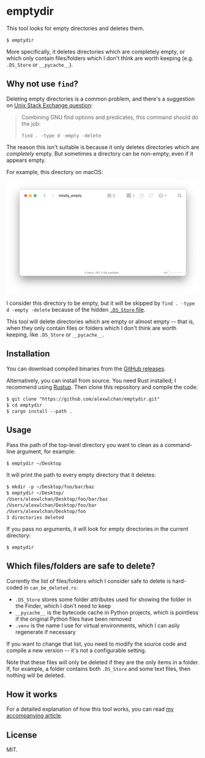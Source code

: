 # emptydir

This tool looks for empty directories and deletes them.

```console
$ emptydir
```

More specifically, it deletes directories which are completely empty, or which only contain files/folders which I don't think are worth keeping (e.g. `.DS_Store` or `__pycache__`).





## Why not use `find`?

Deleting empty directories is a common problem, and there's a suggestion on [Unix Stack Exchange question](https://unix.stackexchange.com/a/107556/431830):

> Combining GNU find options and predicates, this command should do the job:
>
> ```
> find . -type d -empty -delete
> ```

The reason this isn't suitable is because it only deletes directories which are *completely* empty.
But sometimes a directory can be non-empty, even if it appears empty.

For example, this directory on macOS:

<img src="totally_empty.png" alt="A Finder window for a folder 'totally_empty' which apparently contains no files.">

I consider this directory to be empty, but it will be skipped by `find . -type d -empty -delete` because of the hidden [`.DS_Store` file](https://en.wikipedia.org/wiki/.DS_Store).

This tool will delete directories which are empty or almost empty -- that is, when they only contain files or folders which I don't think are worth keeping, like `.DS_Store` or `__pycache__`.





## Installation

You can download compiled binaries from the [GitHub releases](https://github.com/alexwlchan/emptydir/releases).

Alternatively, you can install from source.
You need Rust installed; I recommend using [Rustup].
Then clone this repository and compile the code:

```console
$ git clone "https://github.com/alexwlchan/emptydir.git"
$ cd emptydir
$ cargo install --path .
```

[Rustup]: https://rustup.rs/





## Usage

Pass the path of the top-level directory you want to clean as a command-line argument, for example:

```console
$ emptydir ~/Desktop
```

It will print the path to every empty directory that it deletes:

```console
$ mkdir -p ~/Desktop/foo/bar/baz
$ emptydir ~/Desktop/
/Users/alexwlchan/Desktop/foo/bar/baz
/Users/alexwlchan/Desktop/foo/bar
/Users/alexwlchan/Desktop/foo
3 directories deleted
```

If you pass no arguments, it will look for empty directories in the current directory:

```console
$ emptydir
```





## Which files/folders are safe to delete?

Currently the list of files/folders which I consider safe to delete is hard-coded in `can_be_deleted.rs`:

*   `.DS_Store` stores some folder attributes used for showing the folder in the Finder, which I don't need to keep
*   `__pycache__` is the bytecode cache in Python projects, which is pointless if the original Python files have been removed
*   `.venv` is the name I use for virtual environments, which I can asily regenerate if necessary

If you want to change that list, you need to modify the source code and compile a new version -- it's not a configurable setting.

Note that these files will only be deleted if they are the only items in a folder.
If, for example, a folder contains both `.DS_Store` and some text files, then nothing will be deleted.



## How it works

For a detailed explanation of how this tool works, you can read [my accompanying article](https://alexwlchan.net/2024/emptydir/).



## License

MIT.
